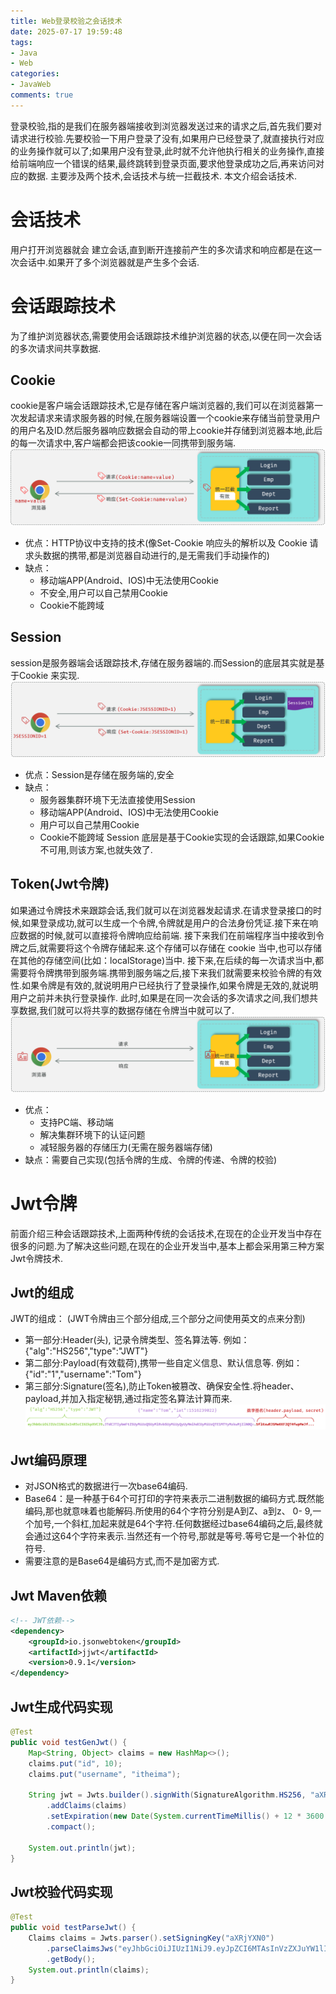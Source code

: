 ```yaml
---
title: Web登录校验之会话技术
date: 2025-07-17 19:59:48
tags:
- Java
- Web
categories:
- JavaWeb
comments: true
---
```

登录校验,指的是我们在服务器端接收到浏览器发送过来的请求之后,首先我们要对请求进行校验.先要校验一下用户登录了没有,如果用户已经登录了,就直接执行对应的业务操作就可以了;如果用户没有登录,此时就不允许他执行相关的业务操作,直接给前端响应一个错误的结果,最终跳转到登录页面,要求他登录成功之后,再来访问对应的数据.
主要涉及两个技术,会话技术与统一拦截技术.
本文介绍会话技术.

<!-- more -->
# 会话技术
用户打开浏览器就会 建立会话,直到断开连接前产生的多次请求和响应都是在这一次会话中.如果开了多个浏览器就是产生多个会话.

# 会话跟踪技术
为了维护浏览器状态,需要使用会话跟踪技术维护浏览器的状态,以便在同一次会话的多次请求间共享数据.

## Cookie
cookie是客户端会话跟踪技术,它是存储在客户端浏览器的,我们可以在浏览器第一次发起请求来请求服务器的时候,在服务器端设置一个cookie来存储当前登录用户的用户名及ID.然后服务器响应数据会自动的带上cookie并存储到浏览器本地,此后的每一次请求中,客户端都会把该cookie一同携带到服务端.
![cookie流程](Web登录校验之会话技术/cookie.png)
- 优点：HTTP协议中支持的技术(像Set-Cookie 响应头的解析以及 Cookie 请求头数据的携带,都是浏览器自动进行的,是无需我们手动操作的)
- 缺点：
  - 移动端APP(Android、IOS)中无法使用Cookie
  - 不安全,用户可以自己禁用Cookie
  - Cookie不能跨域

## Session
session是服务器端会话跟踪技术,存储在服务器端的.而Session的底层其实就是基于Cookie 来实现.
![Session流程](Web登录校验之会话技术/session.png)
- 优点：Session是存储在服务端的,安全
- 缺点：
  - 服务器集群环境下无法直接使用Session
  - 移动端APP(Android、IOS)中无法使用Cookie
  - 用户可以自己禁用Cookie
  - Cookie不能跨域
Session 底层是基于Cookie实现的会话跟踪,如果Cookie不可用,则该方案,也就失效了.

## Token(Jwt令牌)
如果通过令牌技术来跟踪会话,我们就可以在浏览器发起请求.在请求登录接口的时候,如果登录成功,就可以生成一个令牌,令牌就是用户的合法身份凭证.接下来在响应数据的时候,就可以直接将令牌响应给前端.
接下来我们在前端程序当中接收到令牌之后,就需要将这个令牌存储起来.这个存储可以存储在 cookie 当中,也可以存储在其他的存储空间(比如：localStorage)当中.
接下来,在后续的每一次请求当中,都需要将令牌携带到服务端.携带到服务端之后,接下来我们就需要来校验令牌的有效性.如果令牌是有效的,就说明用户已经执行了登录操作,如果令牌是无效的,就说明用户之前并未执行登录操作.
此时,如果是在同一次会话的多次请求之间,我们想共享数据,我们就可以将共享的数据存储在令牌当中就可以了.
![Token流程](Web登录校验之会话技术/token.png)
- 优点：
  - 支持PC端、移动端
  - 解决集群环境下的认证问题
  - 减轻服务器的存储压力(无需在服务器端存储)
- 缺点：需要自己实现(包括令牌的生成、令牌的传递、令牌的校验)

# Jwt令牌
前面介绍三种会话跟踪技术,上面两种传统的会话技术,在现在的企业开发当中存在很多的问题.为了解决这些问题,在现在的企业开发当中,基本上都会采用第三种方案Jwt令牌技术.
## Jwt的组成
JWT的组成： (JWT令牌由三个部分组成,三个部分之间使用英文的点来分割)
- 第一部分:Header(头), 记录令牌类型、签名算法等. 例如：{"alg":"HS256","type":"JWT"}
- 第二部分:Payload(有效载荷),携带一些自定义信息、默认信息等. 例如：{"id":"1","username":"Tom"}
- 第三部分:Signature(签名),防止Token被篡改、确保安全性.将header、payload,并加入指定秘钥,通过指定签名算法计算而来.
![Jwt组成](Web登录校验之会话技术/jwt组成.png)

## Jwt编码原理
- 对JSON格式的数据进行一次base64编码.
- Base64：是一种基于64个可打印的字符来表示二进制数据的编码方式.既然能编码,那也就意味着也能解码.所使用的64个字符分别是A到Z、a到z、 0- 9,一个加号,一个斜杠,加起来就是64个字符.任何数据经过base64编码之后,最终就会通过这64个字符来表示.当然还有一个符号,那就是等号.等号它是一个补位的符号.
- 需要注意的是Base64是编码方式,而不是加密方式.

## Jwt Maven依赖
```xml
<!-- JWT依赖-->
<dependency>
    <groupId>io.jsonwebtoken</groupId>
    <artifactId>jjwt</artifactId>
    <version>0.9.1</version>
</dependency>
```

## Jwt生成代码实现
```java
@Test
public void testGenJwt() {
    Map<String, Object> claims = new HashMap<>();
    claims.put("id", 10);
    claims.put("username", "itheima");

    String jwt = Jwts.builder().signWith(SignatureAlgorithm.HS256, "aXRjYXN0")
        .addClaims(claims)
        .setExpiration(new Date(System.currentTimeMillis() + 12 * 3600 * 1000))
        .compact();

    System.out.println(jwt);
}
```

## Jwt校验代码实现
```java
@Test
public void testParseJwt() {
    Claims claims = Jwts.parser().setSigningKey("aXRjYXN0")
        .parseClaimsJws("eyJhbGciOiJIUzI1NiJ9.eyJpZCI6MTAsInVzZXJuYW1lIjoiaXRoZWltYSIsImV4cCI6MTcwMTkwOTAxNX0.N-MD6DmoeIIY5lB5z73UFLN9u7veppx1K5_N_jS9Yko")
        .getBody();
    System.out.println(claims);
}
```